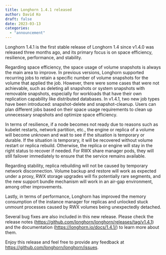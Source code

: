 ```yaml
---
title: Longhorn 1.4.1 released
author: David Ko
draft: false
date: 2023-03-13
categories:
  - "announcement"
---
```


Longhorn 1.4.1 is the first stable release of Longhorn 1.4 since v1.4.0 was released three months ago, and its primary focus is on space efficiency, resilience, performance, and stability.
<!-- truncate -->

Regarding space efficiency, the space usage of volume snapshots is always the main area to improve. In previous versions, Longhorn supported recurring jobs to retain a specific number of volume snapshots for the volume that applied the job. However, there were some cases that were not achievable, such as deleting all snapshots or system snapshots with removable snapshots, especially for workloads that have their own replication capability like distributed databases. In v1.4.1, two new job types have been introduced: snapshot-delete and snapshot-cleanup. Users can plan different jobs based on their space usage requirements to clean up unnecessary snapshots and optimize space efficiency.

In terms of resilience, if a node becomes not ready due to reasons such as kubelet restarts, network partition, etc., the engine or replica of a volume will become unknown and wait to see if the situation is temporary or durable. If the situation is temporary, it will be recovered without volume restart or replica rebuild. Otherwise, the replica or engine will stay in the right status to recover if needed. For RWX share manager pods, they will still failover immediately to ensure that the service remains available.

Regarding stability, replica rebuilding will not be caused by temporary network disconnection. Volume backup and restore will work as expected under a proxy, RWX storage upgrades will fix potentially rare segments, and the new support bundle mechanism will work in an air-gap environment, among other improvements.

Lastly, in terms of performance, Longhorn has improved the memory consumption of the instance manager for replicas and unlocked stuck unmount processes caused by RWX volumes being unexpectedly detached.

Several bug fixes are also included in this new release. Please check the release notes (https://github.com/longhorn/longhorn/releases/tag/v1.4.1) and the documentation (https://longhorn.io/docs/1.4.1/) to learn more about them.

Enjoy this release and feel free to provide any feedback at https://github.com/longhorn/longhorn/issues.
